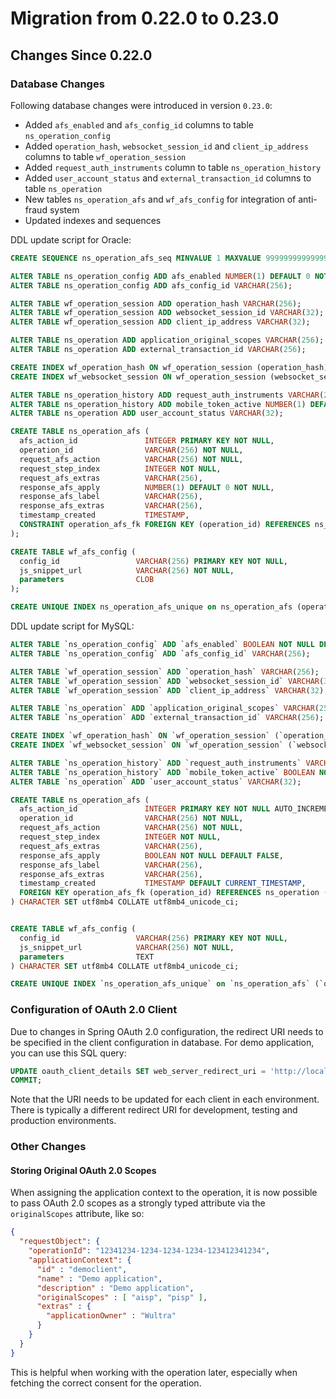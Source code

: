 # Migration from 0.22.0 to 0.23.0

## Changes Since 0.22.0

### Database Changes

Following database changes were introduced in version `0.23.0`:
 
- Added `afs_enabled` and `afs_config_id` columns to table `ns_operation_config`
- Added `operation_hash`, `websocket_session_id` and `client_ip_address` columns to table `wf_operation_session`
- Added `request_auth_instruments` column to table `ns_operation_history`
- Added `user_account_status` and `external_transaction_id` columns to table `ns_operation`
- New tables `ns_operation_afs` and `wf_afs_config` for integration of anti-fraud system
- Updated indexes and sequences
  
DDL update script for Oracle:
```sql
CREATE SEQUENCE ns_operation_afs_seq MINVALUE 1 MAXVALUE 9999999999999999999999999999 INCREMENT BY 1 START WITH 1 CACHE 20 NOORDER NOCYCLE;

ALTER TABLE ns_operation_config ADD afs_enabled NUMBER(1) DEFAULT 0 NOT NULL;
ALTER TABLE ns_operation_config ADD afs_config_id VARCHAR(256);

ALTER TABLE wf_operation_session ADD operation_hash VARCHAR(256);
ALTER TABLE wf_operation_session ADD websocket_session_id VARCHAR(32);
ALTER TABLE wf_operation_session ADD client_ip_address VARCHAR(32);

ALTER TABLE ns_operation ADD application_original_scopes VARCHAR(256);
ALTER TABLE ns_operation ADD external_transaction_id VARCHAR(256);

CREATE INDEX wf_operation_hash ON wf_operation_session (operation_hash);
CREATE INDEX wf_websocket_session ON wf_operation_session (websocket_session_id);

ALTER TABLE ns_operation_history ADD request_auth_instruments VARCHAR(256);
ALTER TABLE ns_operation_history ADD mobile_token_active NUMBER(1) DEFAULT 0 NOT NULL;
ALTER TABLE ns_operation ADD user_account_status VARCHAR(32);

CREATE TABLE ns_operation_afs (
  afs_action_id               INTEGER PRIMARY KEY NOT NULL,
  operation_id                VARCHAR(256) NOT NULL,
  request_afs_action          VARCHAR(256) NOT NULL,
  request_step_index          INTEGER NOT NULL,
  request_afs_extras          VARCHAR(256),
  response_afs_apply          NUMBER(1) DEFAULT 0 NOT NULL,
  response_afs_label          VARCHAR(256),
  response_afs_extras         VARCHAR(256),
  timestamp_created           TIMESTAMP,
  CONSTRAINT operation_afs_fk FOREIGN KEY (operation_id) REFERENCES ns_operation (operation_id)
);

CREATE TABLE wf_afs_config (
  config_id                 VARCHAR(256) PRIMARY KEY NOT NULL,
  js_snippet_url            VARCHAR(256) NOT NULL,
  parameters                CLOB
);

CREATE UNIQUE INDEX ns_operation_afs_unique on ns_operation_afs (operation_id, request_afs_action, request_step_index);
```

DDL update script for MySQL:
```sql
ALTER TABLE `ns_operation_config` ADD `afs_enabled` BOOLEAN NOT NULL DEFAULT FALSE;
ALTER TABLE `ns_operation_config` ADD `afs_config_id` VARCHAR(256);

ALTER TABLE `wf_operation_session` ADD `operation_hash` VARCHAR(256);  
ALTER TABLE `wf_operation_session` ADD `websocket_session_id` VARCHAR(32);
ALTER TABLE `wf_operation_session` ADD `client_ip_address` VARCHAR(32);

ALTER TABLE `ns_operation` ADD `application_original_scopes` VARCHAR(256);
ALTER TABLE `ns_operation` ADD `external_transaction_id` VARCHAR(256);

CREATE INDEX `wf_operation_hash` ON `wf_operation_session` (`operation_hash`);
CREATE INDEX `wf_websocket_session` ON `wf_operation_session` (`websocket_session_id`);

ALTER TABLE `ns_operation_history` ADD `request_auth_instruments` VARCHAR(256);
ALTER TABLE `ns_operation_history` ADD `mobile_token_active` BOOLEAN NOT NULL DEFAULT FALSE;
ALTER TABLE `ns_operation` ADD `user_account_status` VARCHAR(32);

CREATE TABLE ns_operation_afs (
  afs_action_id               INTEGER PRIMARY KEY NOT NULL AUTO_INCREMENT,
  operation_id                VARCHAR(256) NOT NULL,
  request_afs_action          VARCHAR(256) NOT NULL,
  request_step_index          INTEGER NOT NULL,
  request_afs_extras          VARCHAR(256),
  response_afs_apply          BOOLEAN NOT NULL DEFAULT FALSE,
  response_afs_label          VARCHAR(256),
  response_afs_extras         VARCHAR(256),
  timestamp_created           TIMESTAMP DEFAULT CURRENT_TIMESTAMP,
  FOREIGN KEY operation_afs_fk (operation_id) REFERENCES ns_operation (operation_id)
) CHARACTER SET utf8mb4 COLLATE utf8mb4_unicode_ci;


CREATE TABLE wf_afs_config (
  config_id                 VARCHAR(256) PRIMARY KEY NOT NULL,
  js_snippet_url            VARCHAR(256) NOT NULL,
  parameters                TEXT
) CHARACTER SET utf8mb4 COLLATE utf8mb4_unicode_ci;

CREATE UNIQUE INDEX `ns_operation_afs_unique` on `ns_operation_afs` (`operation_id`, `request_afs_action`, `request_step_index`);
```

### Configuration of OAuth 2.0 Client

Due to changes in Spring OAuth 2.0 configuration, the redirect URI needs to be specified in the client configuration in database.
For demo application, you can use this SQL query:

```sql
UPDATE oauth_client_details SET web_server_redirect_uri = 'http://localhost:8080/powerauth-webflow-client/connect/demo' WHERE client_id='democlient';
COMMIT;
```

Note that the URI needs to be updated for each client in each environment. There is typically a different redirect URI 
for development, testing and production environments.

### Other Changes

#### Storing Original OAuth 2.0 Scopes

When assigning the application context to the operation, it is now possible to pass OAuth 2.0 scopes as a strongly typed attribute via the `originalScopes` attribute, like so:

```json
{
  "requestObject": {
    "operationId": "12341234-1234-1234-1234-123412341234",
    "applicationContext": {
      "id" : "democlient",
      "name" : "Demo application",
      "description" : "Demo application",
      "originalScopes" : [ "aisp", "pisp" ],
      "extras" : {
        "applicationOwner" : "Wultra"
      }
    }
  }
}
```

This is helpful when working with the operation later, especially when fetching the correct consent for the operation.
